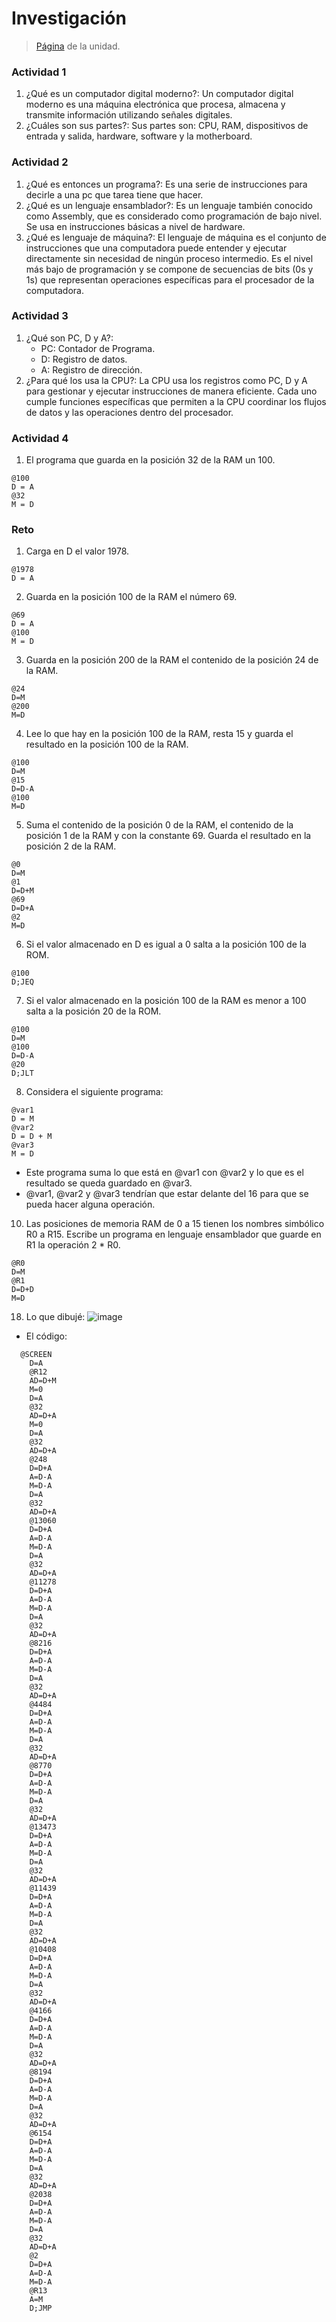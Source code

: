 # Investigación
> [Página](https://confusion-snapper-025.notion.site/Experiencia-de-aprendizaje-1-Arquitectura-del-computador-17ee8161b2a180dab569d52e21dfeade) de la unidad.

### Actividad 1
1. ¿Qué es un computador digital moderno?: Un computador digital moderno es una máquina electrónica que procesa, almacena y transmite información utilizando señales digitales. 
2. ¿Cuáles son sus partes?: Sus partes son: CPU, RAM, dispositivos de entrada y salida, hardware, software y la motherboard.

### Actividad 2
1. ¿Qué es entonces un programa?: Es una serie de instrucciones para decirle a una pc que tarea tiene que hacer.
2. ¿Qué es un lenguaje ensamblador?: Es un lenguaje también conocido como Assembly, que es considerado como programación de bajo nivel. Se usa en instrucciones básicas a nivel de hardware.
3. ¿Qué es lenguaje de máquina?: El lenguaje de máquina es el conjunto de instrucciones que una computadora puede entender y ejecutar directamente sin necesidad de ningún proceso intermedio. Es el nivel más bajo de programación y se compone de secuencias de bits (0s y 1s) que representan operaciones específicas para el procesador de la computadora.

### Actividad 3
1. ¿Qué son PC, D y A?:
   - PC: Contador de Programa.
   - D: Registro de datos.
   - A: Registro de dirección.
3. ¿Para qué los usa la CPU?: La CPU usa los registros como PC, D y A para gestionar y ejecutar instrucciones de manera eficiente. Cada uno cumple funciones específicas que permiten a la CPU coordinar los flujos de datos y las operaciones dentro del procesador.

### Actividad 4
1. El programa que guarda en la posición 32 de la RAM un 100.

```
@100       
D = A     
@32        
M = D      
```

### Reto
1. Carga en D el valor 1978.
```
@1978     
D = A     
```

2. Guarda en la posición 100 de la RAM el número 69.
```
@69
D = A
@100
M = D
```

3. Guarda en la posición 200 de la RAM el contenido de la posición 24 de la RAM.
```
@24      
D=M     
@200     
M=D
```
   
4. Lee lo que hay en la posición 100 de la RAM, resta 15 y guarda el resultado en la posición 100 de la RAM.
```
@100   
D=M    
@15   
D=D-A   
@100    
M=D
```  
   
5. Suma el contenido de la posición 0 de la RAM, el contenido de la posición 1 de la RAM y con la constante 69. Guarda el resultado en la posición 2 de la RAM.
```
@0      
D=M    
@1      
D=D+M   
@69     
D=D+A   
@2      
M=D
```

6. Si el valor almacenado en D es igual a 0 salta a la posición 100 de la ROM.
```
@100  
D;JEQ 
```

7. Si el valor almacenado en la posición 100 de la RAM es menor a 100 salta a la posición 20 de la ROM.
```
@100     
D=M      
@100     
D=D-A
@20
D;JLT 
``` 
    
8. Considera el siguiente programa:
```
@var1
D = M
@var2
D = D + M
@var3
M = D
```
- Este programa suma lo que está en @var1 con @var2 y lo que es el resultado se queda guardado en @var3.
- @var1, @var2 y @var3 tendrían que estar delante del 16 para que se pueda hacer alguna operación.

10. Las posiciones de memoria RAM de 0 a 15 tienen los nombres simbólico R0 a R15. Escribe un programa en lenguaje ensamblador que guarde en R1 la operación 2 * R0.
```
@R0    
D=M   
@R1   
D=D+D  
M=D
```

18. Lo que dibujé:
    ![image](https://github.com/user-attachments/assets/9fe61cdd-de32-4e2f-b2c1-2f4b2e313046)

- El código:
```
  @SCREEN
	D=A
	@R12
	AD=D+M
	M=0
	D=A 
	@32
	AD=D+A
	M=0
	D=A 
	@32
	AD=D+A
	@248 
	D=D+A 
	A=D-A 
	M=D-A 
	D=A 
	@32
	AD=D+A
	@13060 
	D=D+A 
	A=D-A 
	M=D-A 
	D=A 
	@32
	AD=D+A
	@11278 
	D=D+A 
	A=D-A 
	M=D-A 
	D=A 
	@32
	AD=D+A
	@8216 
	D=D+A 
	A=D-A 
	M=D-A 
	D=A 
	@32
	AD=D+A
	@4484 
	D=D+A 
	A=D-A 
	M=D-A 
	D=A 
	@32
	AD=D+A
	@8770 
	D=D+A 
	A=D-A 
	M=D-A 
	D=A 
	@32
	AD=D+A
	@13473 
	D=D+A 
	A=D-A 
	M=D-A 
	D=A 
	@32
	AD=D+A
	@11439 
	D=D+A 
	A=D-A 
	M=D-A 
	D=A 
	@32
	AD=D+A
	@10408 
	D=D+A 
	A=D-A 
	M=D-A 
	D=A 
	@32
	AD=D+A
	@4166 
	D=D+A 
	A=D-A 
	M=D-A 
	D=A 
	@32
	AD=D+A
	@8194 
	D=D+A 
	A=D-A 
	M=D-A 
	D=A 
	@32
	AD=D+A
	@6154 
	D=D+A 
	A=D-A 
	M=D-A 
	D=A 
	@32
	AD=D+A
	@2038 
	D=D+A 
	A=D-A 
	M=D-A 
	D=A 
	@32
	AD=D+A
	@2 
	D=D+A 
	A=D-A 
	M=D-A 
	@R13
	A=M
	D;JMP
```
